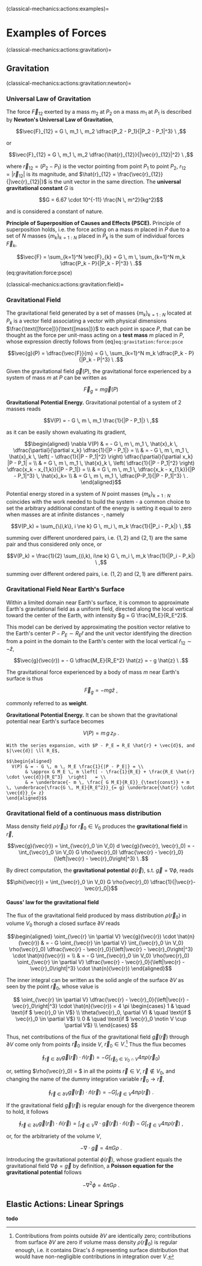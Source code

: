 (classical-mechanics:actions:examples)=
# Examples of Forces

(classical-mechanics:actions:gravitation)=
## Gravitation 

(classical-mechanics:actions:gravitation:newton)=
### Universal Law of Gravitation
The force $\vec{F}_{12}$ exerted by a mass $m_2$ at $P_2$ on a mass $m_1$ at $P_1$ is described by **Newton's Universal Law of Gravitation**,

$$\vec{F}_{12} = G \, m_1 \, m_2 \dfrac{P_2 - P_1}{|P_2 - P_1|^3} \ ,$$

or

$$\vec{F}_{12} = G \, m_1 \, m_2 \dfrac{\hat{r}_{12}}{|\vec{r}_{12}|^2} \ ,$$

where $\vec{r}_{12} = (P_2 - P_1)$ is the vector pointing from point $P_1$ to point $P_2$, $r_{12} = |\vec{r}_{12}|$ is its magnitude, and $\hat{r}_{12} = \frac{\vec{r}_{12}}{|\vec{r}_{12}|}$ is the unit vector in the same direction. The **universal gravitational constant** $G$ is 

$$G = 6.67 \cdot 10^{-11} \frac{N \, m^2}{kg^2}$$ 

and is considered a constant of nature.

**Principle of Superposition of Causes and Effects (PSCE).** Principle of superposition holds, i.e. the force acting on a mass $m$ placed in $P$ due to a set of $N$ masses $\{ m_k \}_{k=1:N}$ placed in $P_k$ is the sum of individual forces $\vec{F}_{k}$,

$$\vec{F} = \sum_{k=1}^N \vec{F}_{k} = G \, m \, \sum_{k=1}^N m_k \dfrac{P_k - P}{|P_k - P|^3} \ .$$ (eq:gravitation:force:psce)


(classical-mechanics:actions:gravitation:field)=
### Gravitational Field
The gravitational field generated by a set of masses $\{ m_k \}_{k=1:N}$ located at $P_k$ is a vector field associating a vector with physical dimensions $\frac{\text{[force]}}{\text{[mass]}}$ to each point in space $P$, that can be thought as the force per unit-mass acting on a **test mass** $m$ placed in $P$, whose expression directly follows from {eq}`eq:gravitation:force:psce`

$$\vec{g}(P) = \dfrac{\vec{F}}{m} = G \, \sum_{k=1}^N m_k \dfrac{P_k - P}{|P_k - P|^3} \ .$$

Given the gravitational field $\vec{g}(P)$, the gravitational force experienced by a system of mass $m$ at $P$ can be written as

  $$\vec{F}_g = m \vec{g}(P)$$

**Gravitational Potential Energy.** Gravitational potential of a system of 2 masses reads

$$V(P) = - G \, m \, m_1 \frac{1}{|P - P_1|} \ ,$$

as it can be easily shown evaluating its gradient,

$$\begin{aligned}
  \nabla V(P)
  & = - G \, m \, m_1 \, \hat{x}_k \, \dfrac{\partial}{\partial x_k} \dfrac{1}{|P - P_1|} = \\
  & = - G \, m \, m_1 \, \hat{x}_k \, \left( - \dfrac{1}{|P - P_1|^2} \right) \dfrac{\partial}{\partial x_k} |P - P_1| = \\
  & =   G \, m \, m_1 \, \hat{x}_k \, \left(   \dfrac{1}{|P - P_1|^2} \right) \dfrac{x_k - x_{1,k}}{|P - P_1|} = \\
  & =   G \, m \, m_1 \, \dfrac{x_k - x_{1,k}}{|P - P_1|^3}  \, \hat{x}_k= \\
  & =   G \, m \, m_1 \, \dfrac{P-P_1}{|P - P_1|^3} \ .
\end{aligned}$$

Potential energy stored in a system of $N$ point masses $\{ m_k \}_{k=1:N}$ coincides with the work needed to build the system - a common choice to set the arbitrary additional constant of the energy is setting it equal to zero when masses are at infinite distances -, namely

$$V(P_k) = \sum_{\{i,k\}, i \ne k} G \, m_i \, m_k \frac{1}{|P_i - P_k|} \ ,$$

summing over different unordered pairs, i.e. $\{ 1, 2 \}$ and $\{2,1\}$ are the same pair and thus considered only once, or

$$V(P_k) = \frac{1}{2} \sum_{(i,k),  i\ne k} G \, m_i \, m_k \frac{1}{|P_i - P_k|} \ ,$$

summing over different ordered pairs, i.e. $(1,2)$ and $(2,1)$ are different pairs.



### Gravitational Field Near Earth's Surface
Within a limited domain near Earth's surface, it is common to approximate Earth's gravitational field as a uniform field, directed along the local vertical toward the center of the Earth, with intensity $g = G \frac{M_E}{R_E^2}$.

This model can be derived by approximating the position vector relative to the Earth's center $P - P_E \sim R_E \hat{r}$ and the unit vector identifying the direction from a point in the domain to the Earth's center with the local vertical $\hat{r}_{12} \sim - \hat{z}$,

$$\vec{g}(\vec{r}) = - G \dfrac{M_E}{R_E^2} \hat{z} = - g \hat{z} \ .$$

The gravitational force experienced by a body of mass $m$ near Earth's surface is thus 

$$\vec{F}_g = - m g \hat{z} \ ,$$

commonly referred to as **weight**.

**Gravitational Potential Energy.** It can be shown that the gravitational potential near Earth's surface becomes

$$V(P) = m \, g \, z_P \ .$$

```{dropdown} Proof.
With the series expansion, with $P - P_E = R_E \hat{r} + \vec{d}$, and $|\vec{d}| \ll R_E$,

$$\begin{aligned}
  V(P) & = - G \, m \, M_E \frac{1}{|P - P_E|} = \\
       & \approx G M_E \, m \left[ - \frac{1}{R_E} + \frac{R_E \hat{r} \cdot \vec{d}}{R_E^3}  \right]   = \\
       & = \underbrace{- m \, \frac{ G M_E}{R_E}}_{\text{const}} + m \, \underbrace{\frac{G \, M_E}{R_E^2}}_{= g} \underbrace{\hat{r} \cdot \vec{d}}_{= z}
\end{aligned}$$
```

### Gravitational field of a continuous mass distribution

Mass density field $\rho(\vec{r}_0)$ for $\vec{r}_0 \in V_0$ produces the **gravitational field** in $\vec{r}$,

$$\vec{g}(\vec{r}) = \int_{\vec{r}_0 \in V_0} d \vec{g}(\vec{r}, \vec{r}_0) = - \int_{\vec{r}_0 \in V_0} G \rho(\vec{r}_0) \dfrac{\vec{r} - \vec{r}_0}{\left|\vec{r} - \vec{r}_0\right|^3} \ .$$

By direct computation, the **gravitational potential** $\phi(\vec{r})$, s.t. $\vec{g} = \nabla \phi$, reads

$$\phi(\vec{r}) = \int_{\vec{r}_0 \in V_0} G \rho(\vec{r}_0) \dfrac{1}{|\vec{r}-\vec{r}_0|}$$

#### Gauss' law for the gravitational field

The flux of the gravitational field produced by mass distribution $\rho(\vec{r}_0)$ in volume $V_0$ thorugh a closed surface $\partial V$ reads

$$\begin{aligned}
  \oint_{\vec{r} \in \partial V} \vec{g}(\vec{r}) \cdot \hat{n}(\vec{r}) 
  & = - G \oint_{\vec{r} \in \partial V} \int_{\vec{r}_0 \in V_0} \rho(\vec{r}_0) \dfrac{\vec{r} - \vec{r}_0}{\left|\vec{r} - \vec{r}_0\right|^3}  \cdot \hat{n}(\vec{r}) = \\
  & = - G \int_{\vec{r}_0 \in V_0} \rho(\vec{r}_0) \oint_{\vec{r} \in \partial V} \dfrac{\vec{r} - \vec{r}_0}{\left|\vec{r} - \vec{r}_0\right|^3}  \cdot \hat{n}(\vec{r}) 
\end{aligned}$$

The inner integral can be written as the solid angle of the surface $\partial V$ as seen by the point $\vec{r}_0$, whose value is

$$
  \oint_{\vec{r} \in \partial V} \dfrac{\vec{r} - \vec{r}_0}{\left|\vec{r} - \vec{r}_0\right|^3}  \cdot \hat{n}(\vec{r}) = 4 \pi
  \begin{cases}
     1 & \quad \text{if $ \vec{r}_0 \in V$} \\
     \theta(\vec{r}_0, \partial V) & \quad \text{if $ \vec{r}_0 \in \partial V$} \\
     0 & \quad \text{if $ \vec{r}_0 \notin V \cup \partial V$} \\
  \end{cases}
$$

Thus, net contributions of the flux of the gravitational field $\vec{g}(\vec{r})$ through $\partial V$ come only from points $\vec{r}_0$ inside $V$, $\vec{r}_0 \in V$.[^gravitation-integral] Thus the flux becomes

[^gravitation-integral]: Contributions from points outside $\partial V$ are identically zero; contributions from surface $\partial V$ are zero if volume mass density $\rho(\vec{r}_0)$ is regular enough, i.e. it contains Dirac's $\delta$ representing surface distribution that would have non-negligible contributions in integration over $V$.

$$
  \oint_{\vec{r} \in \partial V} \vec{g}(\vec{r}) \cdot \hat{n}(\vec{r}) = - G \int_{\vec{r}_0 \in V_0 \cap V} 4 \pi \rho(\vec{r}_0) 
$$

or, setting $\rho(\vec{r}_0) = $ in all the points $\vec{r} \in V$, $\vec{r} \notin V_0$, and changing the name of the dummy integration variable $\vec{r}_0 \rightarrow \vec{r}$, 

$$
  \oint_{\vec{r} \in \partial V} \vec{g}(\vec{r}) \cdot \hat{n}(\vec{r}) = - G \int_{\vec{r} \in V} 4 \pi \rho(\vec{r}) \ .
$$

If the gravitational field $\vec{g}(\vec{r})$ is regular enough for the divergence theorem to hold, it follows

$$
  \oint_{\vec{r} \in \partial V} \vec{g}(\vec{r}) \cdot \hat{n}(\vec{r}) = \int_{\vec{r} \in V} \nabla \cdot \vec{g}(\vec{r}) \cdot \hat{n}(\vec{r})- G \int_{\vec{r} \in V} 4 \pi \rho(\vec{r}) \ ,
$$

or, for the arbitrariety of the volume $V$,

$$- \nabla \cdot \vec{g} = 4 \pi G \rho \ .$$

Introducing the gravitational potential $\phi(\vec{r})$, whose gradient equals the gravitational field $\nabla \phi = \vec{g}$ by definition, a **Poisson equation for the gravitational potential** follows

$$- \nabla^2 \phi = 4 \pi G \rho \ .$$


## Elastic Actions: Linear Springs

**todo**
